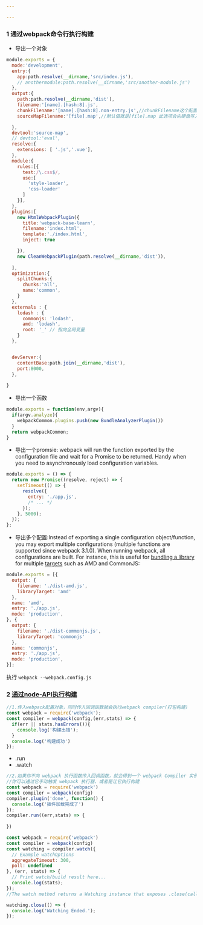 ```yaml
---

---
```


### 1 通过webpack命令行执行构建

- 导出一个对象

```javascript
module.exports = {
  mode:'development',
  entry:{
    app:path.resolve(__dirname,'src/index.js'),
    // anothermodule:path.resolve(__dirname,'src/another-module.js')
  },
  output:{
    path:path.resolve(__dirname,'dist'),
    filename:'[name].[hash:8].js',
    chunkFilename:'[name].[hash:8].non-entry.js',//chunkFilename这个配置选项决定了非入口文件的打包文件名称,包括通过split分离的公用代码的chunk也会按照这个为基准进行重命名；
    sourceMapFilename:'[file].map',//默认值就是[file].map 此选项会向硬盘写入一个输出文件，只在 devtool 启用了 SourceMap 选项时才使用。

  },
  devtool:'source-map',
  // devtool:'eval',
  resolve:{
    extensions: [ '.js','.vue'],
  },
  module:{
    rules:[{
      test:/\.css$/,
      use:[
        'style-loader',
        'css-loader'
      ]
    }],
  },
  plugins:[
    new HtmlWebpackPlugin({
      title:'webpack-base-learn',
      filename:'index.html',
      template:'./index.html',
      inject: true

    }),
    new CleanWebpackPlugin(path.resolve(__dirname,'dist')),
    
  ],
  optimization:{
    splitChunks:{
      chunks:'all',
      name:'common',
    }
  },
  externals : {
    lodash : {
      commonjs: 'lodash',
      amd: 'lodash',
      root: '_' // 指向全局变量
    }
  },


  devServer:{
    contentBase:path.join(__dirname,'dist'),
    port:8000,
  },
  
}
```

* 导出一个函数

```javascript
module.exports = function(env,argv){
  if(argv.analyze){
    webpackCommon.plugins.push(new BundleAnalyzerPlugin())
  }
  return webpackCommon;
}
```

* 导出一个promsie: webpack will run the function exported by the configuration file and wait for a Promise to be returned. Handy when you need to asynchronously load configuration variables.

```javascript
module.exports = () => {
  return new Promise((resolve, reject) => {
    setTimeout(() => {
      resolve({
        entry: './app.js',
        /* ... */
      });
    }, 5000);
  });
};
```

* 导出多个配置:Instead of exporting a single configuration object/function, you may export multiple configurations (multiple functions are supported since webpack 3.1.0). When running webpack, all configurations are built. For instance, this is useful for [bundling a library](https://webpack.js.org/guides/author-libraries) for multiple [targets](https://webpack.js.org/configuration/output#output-librarytarget) such as AMD and CommonJS:

```javascript
module.exports = [{
  output: {
    filename: './dist-amd.js',
    libraryTarget: 'amd'
  },
  name: 'amd',
  entry: './app.js',
  mode: 'production',
}, {
  output: {
    filename: './dist-commonjs.js',
    libraryTarget: 'commonjs'
  },
  name: 'commonjs',
  entry: './app.js',
  mode: 'production',
}];
```

执行 `webpack --webpack.config.js`

### 2 [通过node-API执行构建](https://webpack.js.org/api/node/#src/components/Sidebar/Sidebar.jsx)

```javascript
//1.传入webpack配置对象，同时传入回调函数就会执行webpack compiler(打包构建)
const webpack = require('webpack');
const compiler = webpack(config,(err,stats) => {
  if(err || stats.hasErrors()){
    console.log('构建出错');
  }
  console.log('构建成功')
});


```

- .run
- .watch

```javascript
//2.如果你不向 webpack 执行函数传入回调函数，就会得到一个 webpack Compiler 实例。
//你可以通过它手动触发 webpack 执行器，或者是让它执行构建
const webpack = require('webpack')
const compiler = webpack(config)
compiler.plugin('done', function() {
  console.log('插件加载完成了')
});
compiler.run((err,stats) => {
    
})
```

```javascript
const webpack = require('webpack')
const compiler = webpack(config)
const watching = compiler.watch({
  // Example watchOptions
  aggregateTimeout: 300,
  poll: undefined
}, (err, stats) => {
  // Print watch/build result here...
  console.log(stats);
});
//The watch method returns a Watching instance that exposes .close(callback) method. Calling this method will end watching:

watching.close(() => {
  console.log('Watching Ended.');
});
```

